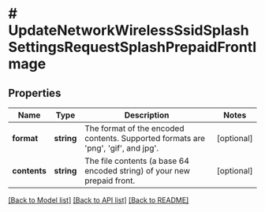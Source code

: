 # # UpdateNetworkWirelessSsidSplashSettingsRequestSplashPrepaidFrontImage

## Properties

Name | Type | Description | Notes
------------ | ------------- | ------------- | -------------
**format** | **string** | The format of the encoded contents. Supported formats are &#39;png&#39;, &#39;gif&#39;, and jpg&#39;. | [optional]
**contents** | **string** | The file contents (a base 64 encoded string) of your new prepaid front. | [optional]

[[Back to Model list]](../../README.md#models) [[Back to API list]](../../README.md#endpoints) [[Back to README]](../../README.md)
